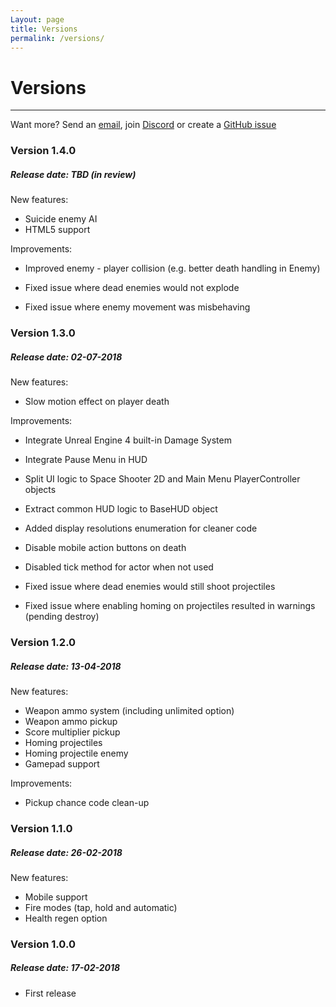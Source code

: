 ```yaml
---
Layout: page
title: Versions
permalink: /versions/
---
```


# Versions

***

Want more? Send an [email][mail], join [Discord][discord] or create a [GitHub issue][github-issue]

### Version 1.4.0

##### Release date: TBD (in review)

New features:

* Suicide enemy AI
* HTML5 support

Improvements:

* Improved enemy - player collision (e.g. better death handling in Enemy)

* Fixed issue where dead enemies would not explode
* Fixed issue where enemy movement was misbehaving

### Version 1.3.0

##### Release date: 02-07-2018

New features:

* Slow motion effect on player death

Improvements:

* Integrate Unreal Engine 4 built-in Damage System
* Integrate Pause Menu in HUD
* Split UI logic to Space Shooter 2D and Main Menu PlayerController objects
* Extract common HUD logic to BaseHUD object
* Added display resolutions enumeration for cleaner code
* Disable mobile action buttons on death
* Disabled tick method for actor when not used

* Fixed issue where dead enemies would still shoot projectiles
* Fixed issue where enabling homing on projectiles resulted in warnings (pending destroy)

### Version 1.2.0

##### Release date: 13-04-2018

New features:

* Weapon ammo system (including unlimited option)
* Weapon ammo pickup
* Score multiplier pickup
* Homing projectiles
* Homing projectile enemy
* Gamepad support

Improvements:

* Pickup chance code clean-up

### Version 1.1.0

##### Release date: 26-02-2018

New features:

* Mobile support
* Fire modes (tap, hold and automatic)
* Health regen option

### Version 1.0.0

##### Release date: 17-02-2018

* First release


[mail]: mailto:contact@gracesgames.com
[discord]: https://discord.gg/DBwFAES
[github-issue]: https://github.com/GracesGames/SpaceShooter2DKit/issues

